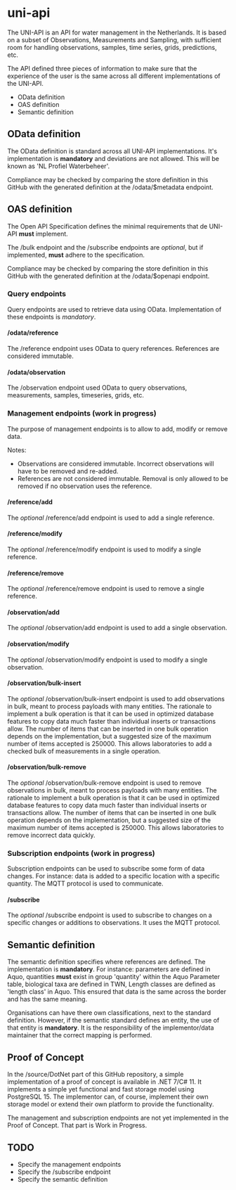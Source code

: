 # uni-api

The UNI-API is an API for water management in the Netherlands. It is based on a subset of Observations, Measurements and Sampling, with sufficient room for handling observations, samples, time series, grids, predictions, etc.

The API defined three pieces of information to make sure that the experience of the user is the same across all different implementations of the UNI-API.

- OData definition
- OAS definition
- Semantic definition

## OData definition

The OData definition is standard across all UNI-API implementations. It's implementation is **mandatory** and deviations are not allowed.
This will be known as 'NL Profiel Waterbeheer'.

Compliance may be checked by comparing the store definition in this GitHub with the generated definition at the /odata/$metadata endpoint.

## OAS definition

The Open API Specification defines the minimal requirements that de UNI-API **must** implement.

The /bulk endpoint and the /subscribe endpoints are *optional*, but if implemented, **must** adhere to the specification.

Compliance may be checked by comparing the store definition in this GitHub with the generated definition at the /odata/$openapi endpoint.

### Query endpoints

Query endpoints are used to retrieve data using OData. Implementation of these endpoints is *mandatory*.

#### /odata/reference

The /reference endpoint uses OData to query references. References are considered immutable.

#### /odata/observation

The /observation endpoint used OData to query observations, measurements, samples, timeseries, grids, etc.

### Management endpoints (work in progress)

The purpose of management endpoints is to allow to add, modify or remove data.

Notes:

- Observations are considered immutable. Incorrect observations will have to be removed and re-added.
- References are not considered immutable. Removal is only allowed to be removed if no observation uses the reference.

#### /reference/add

The *optional* /reference/add endpoint is used to add a single reference.

#### /reference/modify

The *optional* /reference/modify endpoint is used to modify a single reference.

#### /reference/remove

The *optional* /reference/remove endpoint is used to remove a single reference.

#### /observation/add

The *optional* /observation/add endpoint is used to add a single observation.

#### /observation/modify

The *optional* /observation/modify endpoint is used to modify a single observation.

#### /observation/bulk-insert

The *optional* /observation/bulk-insert endpoint is used to add observations in bulk, meant to process payloads with many entities.
The rationale to implement a bulk operation is that it can be used in optimized database features to copy data much faster than individual inserts or transactions allow. The number of items that can be inserted in one bulk operation depends on the implementation, but a suggested size of the maximum number of items accepted is 250000.
This allows laboratories to add a checked bulk of measurements in a single operation.

#### /observation/bulk-remove

The *optional* /observation/bulk-remove endpoint is used to remove observations in bulk, meant to process payloads with many entities.
The rationale to implement a bulk operation is that it can be used in optimized database features to copy data much faster than individual inserts or transactions allow. The number of items that can be inserted in one bulk operation depends on the implementation, but a suggested size of the maximum number of items accepted is 250000.
This allows laboratories to remove incorrect data quickly.

### Subscription endpoints (work in progress)

Subscription endpoints can be used to subscribe some form of data changes. For instance: data is added to a specific location with a specific quantity. The MQTT protocol is used to communicate.

#### /subscribe

The *optional* /subscribe endpoint is used to subscribe to changes on a specific changes or additions to observations. It uses the MQTT protocol.

## Semantic definition

The semantic definition specifies where references are defined. The implementation is **mandatory**. For instance: parameters are defined in Aquo, quantities **must** exist in group 'quantity' within the Aquo Parameter table, biological taxa are defined in TWN, Length classes are defined as 'length class' in Aquo.
This ensured that data is the same across the border and has the same meaning.

Organisations can have there own classifications, next to the standard definition. However, if the semantic standard defines an entity, the use of that entity is **mandatory**.
It is the responsibility of the implementor/data maintainer that the correct mapping is performed.

## Proof of Concept

In the /source/DotNet part of this GitHub repository, a simple implementation of a proof of concept is available in .NET 7/C# 11.
It implements a simple yet functional and fast storage model using PostgreSQL 15. The implementor can, of course, implement their own storage model or extend their own platform to provide the functionality.

The management and subscription endpoints are not yet implemented in the Proof of Concept. That part is Work in Progress.

## TODO

- Specify the management endpoints
- Specify the /subscribe endpoint
- Specify the semantic definition
